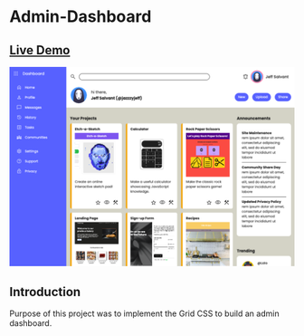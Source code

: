 # Admin-Dashboard
## [Live Demo](https://salvantjeff.github.io/Admin-Dashboard/)
![Admin dashboard](images/admin-screen-shot.png)

## Introduction 
Purpose of this project was to implement the Grid CSS to build an admin dashboard.
